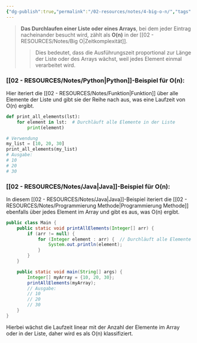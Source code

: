 ```yaml
---
{"dg-publish":true,"permalink":"/02-resources/notes/4-big-o-n/","tags":["code/time-complexity","code/python","code/java"],"noteIcon":"","updated":"2025-07-12T13:31:41.000+02:00"}
---
```


<style> .container {font-family: sans-serif; text-align: center;} .button-wrapper button {z-index: 1;height: 40px; width: 100px; margin: 10px;padding: 5px;} .excalidraw .App-menu_top .buttonList { display: flex;} .excalidraw-wrapper { height: 800px; margin: 50px; position: relative;} :root[dir="ltr"] .excalidraw .layer-ui__wrapper .zen-mode-transition.App-menu_bottom--transition-left {transform: none;} </style><script src="https://cdn.jsdelivr.net/npm/react@17/umd/react.production.min.js"></script><script src="https://cdn.jsdelivr.net/npm/react-dom@17/umd/react-dom.production.min.js"></script><script type="text/javascript" src="https://cdn.jsdelivr.net/npm/@excalidraw/excalidraw@0/dist/excalidraw.production.min.js"></script><div id="O(n)_2024-10-31_2036.32.excalidraw.md1"></div><script>(function(){const InitialData={"type":"excalidraw","version":2,"source":"https://github.com/zsviczian/obsidian-excalidraw-plugin/releases/tag/2.5.2","elements":[{"type":"line","version":86,"versionNonce":2106430400,"index":"a0","isDeleted":false,"id":"tXauN60F9tvjTLTtMGrM0","fillStyle":"solid","strokeWidth":4,"strokeStyle":"solid","roughness":2,"opacity":100,"angle":0,"x":-407.61555497858546,"y":-410.9179678509385,"strokeColor":"#1e1e1e","backgroundColor":"transparent","width":3,"height":573,"seed":986878016,"groupIds":[],"frameId":null,"roundness":{"type":2},"boundElements":[],"updated":1730403394389,"link":null,"locked":false,"startBinding":null,"endBinding":null,"lastCommittedPoint":null,"startArrowhead":null,"endArrowhead":null,"points":[[0,0],[3,573]]},{"type":"line","version":135,"versionNonce":2089996352,"index":"a1","isDeleted":false,"id":"MQ6FYUuBiv5zYbVJEWMl-","fillStyle":"solid","strokeWidth":4,"strokeStyle":"solid","roughness":2,"opacity":100,"angle":0,"x":-403.61555497858546,"y":164.08203214906155,"strokeColor":"#1e1e1e","backgroundColor":"transparent","width":722,"height":10,"seed":446072896,"groupIds":[],"frameId":null,"roundness":{"type":2},"boundElements":[],"updated":1730403435572,"link":null,"locked":false,"startBinding":null,"endBinding":null,"lastCommittedPoint":null,"startArrowhead":null,"endArrowhead":null,"points":[[0,0],[722,-10]]},{"type":"line","version":89,"versionNonce":1653318592,"index":"a2","isDeleted":false,"id":"NGZtS5iaPPf2VEfrJ4gj8","fillStyle":"solid","strokeWidth":4,"strokeStyle":"solid","roughness":2,"opacity":100,"angle":0,"x":-429.61555497858546,"y":-375.9179678509385,"strokeColor":"#1e1e1e","backgroundColor":"transparent","width":19,"height":35,"seed":1327202368,"groupIds":[],"frameId":null,"roundness":{"type":2},"boundElements":[],"updated":1730403394390,"link":null,"locked":false,"startBinding":null,"endBinding":null,"lastCommittedPoint":null,"startArrowhead":null,"endArrowhead":null,"points":[[0,0],[19,-35]]},{"type":"line","version":28,"versionNonce":551627712,"index":"a3","isDeleted":false,"id":"BwWUiW9ymqsAyPCzlwMO-","fillStyle":"solid","strokeWidth":4,"strokeStyle":"solid","roughness":2,"opacity":100,"angle":0,"x":-407.61555497858546,"y":-409.9179678509385,"strokeColor":"#1e1e1e","backgroundColor":"transparent","width":16,"height":24,"seed":406943808,"groupIds":[],"frameId":null,"roundness":{"type":2},"boundElements":[],"updated":1730403394390,"link":null,"locked":false,"startBinding":null,"endBinding":null,"lastCommittedPoint":null,"startArrowhead":null,"endArrowhead":null,"points":[[0,0],[16,24]]},{"type":"line","version":8,"versionNonce":189117376,"index":"a4","isDeleted":false,"id":"jHKhJqc5P5I1Gz32zGrqR","fillStyle":"solid","strokeWidth":4,"strokeStyle":"solid","roughness":2,"opacity":100,"angle":0,"x":317.38444502141454,"y":152.08203214906155,"strokeColor":"#1e1e1e","backgroundColor":"transparent","width":25,"height":11,"seed":971534400,"groupIds":[],"frameId":null,"roundness":{"type":2},"boundElements":[],"updated":1730403394390,"link":null,"locked":false,"startBinding":null,"endBinding":null,"lastCommittedPoint":null,"startArrowhead":null,"endArrowhead":null,"points":[[0,0],[-25,-11]]},{"type":"line","version":14,"versionNonce":1205418944,"index":"a5","isDeleted":false,"id":"mrke0OLJ5inp1jNkE2geB","fillStyle":"solid","strokeWidth":4,"strokeStyle":"solid","roughness":2,"opacity":100,"angle":0,"x":318.38444502141454,"y":154.08203214906155,"strokeColor":"#1e1e1e","backgroundColor":"transparent","width":20,"height":14,"seed":2079352896,"groupIds":[],"frameId":null,"roundness":{"type":2},"boundElements":[],"updated":1730403394390,"link":null,"locked":false,"startBinding":null,"endBinding":null,"lastCommittedPoint":null,"startArrowhead":null,"endArrowhead":null,"points":[[0,0],[-20,14]]},{"type":"text","version":97,"versionNonce":1623113792,"index":"a6","isDeleted":false,"id":"rkjDfGeV","fillStyle":"solid","strokeWidth":4,"strokeStyle":"solid","roughness":2,"opacity":100,"angle":0,"x":-112.61555497858546,"y":164.08203214906155,"strokeColor":"#1e1e1e","backgroundColor":"transparent","width":166.18069458007812,"height":37.800000000000004,"seed":708403264,"groupIds":[],"frameId":null,"roundness":null,"boundElements":[],"updated":1730403394392,"link":null,"locked":false,"fontSize":28,"fontFamily":6,"text":"Input Size (n)","rawText":"Input Size (n)","textAlign":"left","verticalAlign":"top","containerId":null,"originalText":"Input Size (n)","autoResize":true,"lineHeight":1.35},{"type":"text","version":112,"versionNonce":532440000,"index":"a7","isDeleted":false,"id":"NpSnqOtQ","fillStyle":"solid","strokeWidth":4,"strokeStyle":"solid","roughness":2,"opacity":100,"angle":4.723593972811037,"x":-476.1212705162005,"y":-223.4181136723078,"strokeColor":"#1e1e1e","backgroundColor":"transparent","width":63.63618469238281,"height":37.800000000000004,"seed":346249280,"groupIds":[],"frameId":null,"roundness":null,"boundElements":[],"updated":1730403394392,"link":null,"locked":false,"fontSize":28,"fontFamily":6,"text":"Time","rawText":"Time","textAlign":"left","verticalAlign":"top","containerId":null,"originalText":"Time","autoResize":true,"lineHeight":1.35},{"type":"arrow","version":243,"versionNonce":733720640,"index":"aA","isDeleted":false,"id":"NpzT7svViIo-JYqRpDXeU","fillStyle":"solid","strokeWidth":4,"strokeStyle":"solid","roughness":0,"opacity":100,"angle":0,"x":-400.9224137931034,"y":160.13927801724134,"strokeColor":"#1971c2","backgroundColor":"transparent","width":701.3793103448274,"height":295.1724137931034,"seed":392642624,"groupIds":[],"frameId":null,"roundness":{"type":2},"boundElements":[],"updated":1730403394392,"link":null,"locked":false,"startBinding":null,"endBinding":null,"lastCommittedPoint":null,"startArrowhead":null,"endArrowhead":"arrow","points":[[0,0],[701.3793103448274,-295.1724137931034]]},{"type":"text","version":153,"versionNonce":1128690624,"index":"aB","isDeleted":false,"id":"33HfkBVr","fillStyle":"solid","strokeWidth":4,"strokeStyle":"solid","roughness":0,"opacity":100,"angle":5.826417420157298,"x":184.2545440212897,"y":-132.15075977271073,"strokeColor":"#1971c2","backgroundColor":"transparent","width":72.4808349609375,"height":21.6,"seed":1628780608,"groupIds":[],"frameId":null,"roundness":null,"boundElements":[],"updated":1730403394392,"link":"[[O(n)\|O(n)]]","locked":false,"fontSize":16,"fontFamily":6,"text":"📍[[O(n)\|O(n)]]","rawText":"[[O(n)\|O(n)]]","textAlign":"left","verticalAlign":"top","containerId":null,"originalText":"📍[[O(n)\|O(n)]]","autoResize":true,"lineHeight":1.35}],"appState":{"theme":"dark","viewBackgroundColor":"#ffffff","currentItemStrokeColor":"#1e1e1e","currentItemBackgroundColor":"transparent","currentItemFillStyle":"solid","currentItemStrokeWidth":2,"currentItemStrokeStyle":"solid","currentItemRoughness":1,"currentItemOpacity":100,"currentItemFontFamily":5,"currentItemFontSize":20,"currentItemTextAlign":"left","currentItemStartArrowhead":null,"currentItemEndArrowhead":"arrow","currentItemArrowType":"round","scrollX":629.8647028562817,"scrollY":428.53096866587566,"zoom":{"value":1.403665},"currentItemRoundness":"round","gridSize":20,"gridStep":5,"gridModeEnabled":false,"gridColor":{"Bold":"rgba(217, 217, 217, 0.5)","Regular":"rgba(230, 230, 230, 0.5)"},"currentStrokeOptions":null,"frameRendering":{"enabled":true,"clip":true,"name":true,"outline":true},"objectsSnapModeEnabled":false,"activeTool":{"type":"selection","customType":null,"locked":false,"lastActiveTool":null}},"files":{}};InitialData.scrollToContent=true;App=()=>{const e=React.useRef(null),t=React.useRef(null),[n,i]=React.useState({width:void 0,height:void 0});return React.useEffect(()=>{i({width:t.current.getBoundingClientRect().width,height:t.current.getBoundingClientRect().height});const e=()=>{i({width:t.current.getBoundingClientRect().width,height:t.current.getBoundingClientRect().height})};return window.addEventListener("resize",e),()=>window.removeEventListener("resize",e)},[t]),React.createElement(React.Fragment,null,React.createElement("div",{className:"excalidraw-wrapper",ref:t},React.createElement(ExcalidrawLib.Excalidraw,{ref:e,width:n.width,height:n.height,initialData:InitialData,viewModeEnabled:!0,zenModeEnabled:!0,gridModeEnabled:!1})))},excalidrawWrapper=document.getElementById("O(n)_2024-10-31_2036.32.excalidraw.md1");ReactDOM.render(React.createElement(App),excalidrawWrapper);})();</script>
>**Das Durchlaufen einer Liste oder eines Arrays**, bei dem jeder Eintrag nacheinander besucht wird, zählt als **O(n)** in der [[02 - RESOURCES/Notes/Big O\|Zeitkomplexität]]. 
>>Dies bedeutet, dass die Ausführungszeit proportional zur Länge der Liste oder des Arrays wächst, weil jedes Element einmal verarbeitet wird.

### [[02 - RESOURCES/Notes/Python\|Python]]-Beispiel für O(n):
Hier iteriert die [[02 - RESOURCES/Notes/Funktion\|Funktion]] über alle Elemente der Liste und gibt sie der Reihe nach aus, was eine Laufzeit von O(n) ergibt.

```python
def print_all_elements(lst):
    for element in lst:  # Durchläuft alle Elemente in der Liste
        print(element)

# Verwendung
my_list = [10, 20, 30]
print_all_elements(my_list)
# Ausgabe:
# 10
# 20
# 30
```

### [[02 - RESOURCES/Notes/Java\|Java]]-Beispiel für O(n):
In diesem [[02 - RESOURCES/Notes/Java\|Java]]-Beispiel iteriert die [[02 - RESOURCES/Notes/Programmierung Methode\|Programmierung Methode]] ebenfalls über jedes Element im Array und gibt es aus, was O(n) ergibt.

```java
public class Main {
    public static void printAllElements(Integer[] arr) {
        if (arr != null) {
            for (Integer element : arr) {  // Durchläuft alle Elemente im Array
                System.out.println(element);
            }
        }
    }

    public static void main(String[] args) {
        Integer[] myArray = {10, 20, 30};
        printAllElements(myArray);
        // Ausgabe:
        // 10
        // 20
        // 30
    }
}
``` 

Hierbei wächst die Laufzeit linear mit der Anzahl der Elemente im Array oder in der Liste, daher wird es als O(n) klassifiziert.